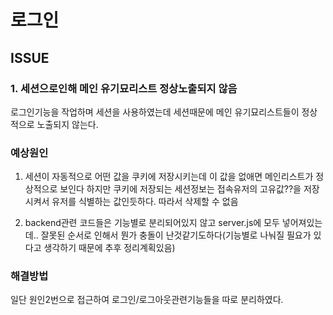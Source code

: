 # 로그인

## ISSUE
### 1. 세션으로인해 메인 유기묘리스트 정상노출되지 않음
로그인기능을 작업하며 세션을 사용하였는데 세션때문에 메인 유기묘리스트들이 정상적으로 노출되지 않는다.
  
  ### 예상원인
  
  1) 세션이 자동적으로 어떤 값을 쿠키에 저장시키는데 이 값을 없애면 메인리스트가 정상적으로 보인다 하지만 쿠키에 저장되는 세션정보는
  접속유저의 고유값??을 저장시켜서 유저를 식별하는 값인듯하다. 따라서 삭제할 수 없음

  2) backend관련 코드들은 기능별로 분리되어있지 않고 server.js에 모두 넣어져있는데.. 잘못된 순서로 인해서 뭔가 충돌이 난것같기도하다(기능별로 나눠질 필요가 있다고 생각하기 때문에 추후 정리계획있음)

  ### 해결방법
  
  일단 원인2번으로 접근하여 로그인/로그아웃관련기능들을 따로 분리하였다.
 
  


